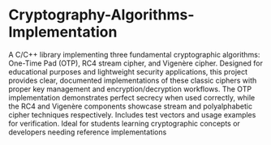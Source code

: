 # Cryptography-Algorithms-Implementation
A C/C++ library implementing three fundamental cryptographic algorithms: One-Time Pad (OTP), RC4 stream cipher, and Vigenère cipher. Designed for educational purposes and lightweight security applications, this project provides clear, documented implementations of these classic ciphers with proper key management and encryption/decryption workflows. The OTP implementation demonstrates perfect secrecy when used correctly, while the RC4 and Vigenère components showcase stream and polyalphabetic cipher techniques respectively. Includes test vectors and usage examples for verification. Ideal for students learning cryptographic concepts or developers needing reference implementations
